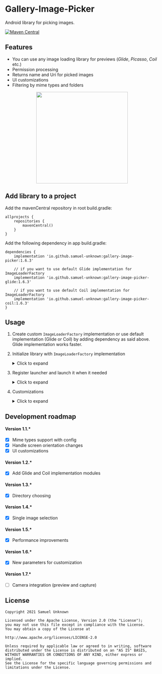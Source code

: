 # Gallery-Image-Picker
Android library for picking images.

[![Maven Central](https://maven-badges.herokuapp.com/maven-central/io.github.samuel-unknown/gallery-image-picker/badge.svg)](https://maven-badges.herokuapp.com/maven-central/io.github.samuel-unknown/gallery-image-picker)

## Features
- You can use any image loading library for previews (*Glide*, *Picasso*, *Coil* etc.)
- Permission processing
- Returns name and Uri for picked images
- UI customizations
- Filtering by mime types and folders

<p align="center">
<img src="/Gallery-Image-Picker.gif?raw=true" width="300px" align="middle">
</p>

## Add library to a project
Add the mavenCentral repository in root build.gradle:
```
allprojects {
    repositories {
        mavenCentral()
    }
}
```
Add the following dependency in app build.gradle:
```
dependencies {
    implementation 'io.github.samuel-unknown:gallery-image-picker:1.6.3'
    
    // if you want to use default Glide implementation for ImageLoaderFactory
    implementation 'io.github.samuel-unknown:gallery-image-picker-glide:1.6.3'
    
    // if you want to use default Coil implementation for ImageLoaderFactory
    implementation 'io.github.samuel-unknown:gallery-image-picker-coil:1.6.3'
}
```

## Usage
1. Create custom `ImageLoaderFactory` implementation or use default implementation (Glide or Coil) by adding dependency as said above. Glide implementation works faster.

2. Initialize library with `ImageLoaderFactory` implementation
    <details>
        <summary>Click to expand</summary>
    
    ```Kotlin
    // MyApplication.kt
    class MyApplication: Application(R.layout.activity_main) {
        override fun onCreate() {
            super.onCreate()
            initGalleryImagePickerLib()
        }

        private fun initGalleryImagePickerLib() {
            GalleryImagePicker.init(ImageLoaderFactoryGlideImpl(appContext = this))
        }
    }
    ```
    
    ```Xml
    <!--AndroidManifest.xml-->
    <application
        android:name=".MyApplication"
        android:icon="@mipmap/ic_launcher"
        android:label="@string/app_name"
        android:roundIcon="@mipmap/ic_launcher_round"
        android:supportsRtl="true">
    </application>
    ```
    </details>

3. Register launcher and launch it when it needed
    <details>
        <summary>Click to expand</summary>
    
    ```Kotlin
    // MyApplication.kt
    class MainActivity : AppCompatActivity(R.layout.activity_main) {
        private val getImagesLauncher = registerForActivityResult(ImagesResultContract()) { result: ImagesResultDto ->
            when (result) {
                is ImagesResultDto.Success -> {
                    result.images.forEach { imageDto ->
                        Log.d(TAG, "imageDto: $imageDto")
                     }
                }
                is ImagesResultDto.Error -> {
                    Log.d(TAG, "error: ${result.message}")
                }
            }
        }

        override fun onCreate(savedInstanceState: Bundle?) {
            super.onCreate(savedInstanceState)

            findViewById<Button>(R.id.open_gallery_button_view).setOnClickListener {
                getImagesLauncher.launch(
                    GalleryConfigurationDto(
                        spacingSizeInPixels = 30,
                        spanCount = 4,
                        openLikeBottomSheet = true,
                        singleSelection = false,
                        peekHeightInPercents = 60
                    )
                )
            }
        }
    
        companion object {
            private val TAG = MainActivity::class.java.simpleName
        }
    }
    ```
    </details>
4. Customizations
    <details>
        <summary>Click to expand</summary>
    
    `class GalleryConfigurationDto` uses for customizations. There are different arguments for that:
    - `@Px val spacingSizeInPixels: Int` - for spacing between cells.
    - `val spanCount: Int` - for setting cells count.
    - `val openLikeBottomSheet: Boolean` - should be gallery opened like BottomSheet or in full-screen mode.
    - `val singleSelection: Boolean` - limits selection to one image.
    - `val peekHeightInPercents: Int` - for setting BottomSheet height.
    - `val mimeTypes: List<String>? = null` - filtering images by mimeTypes.
    - `@StyleRes val themeResId: Int` - for creating a custom theme.
    - `val selectorSizeRatio: Float` - determines the size of selector (ring and counter).
    - `val selectedImageScale: Float` - scale for selected images.
    - `selectionAnimationDurationInMillis: Long` - how fast selection animation plays.

        You can find an example of using here [here](https://github.com/Samuel-Unknown/Gallery-Image-Picker/tree/master/sample)
    </details>
## Development roadmap
#### Version 1.1.*
- [x] Mime types support with config
- [x] Handle screen orientation changes
- [x] UI customizations
#### Version 1.2.*
- [x] Add Glide and Coil implementation modules
#### Version 1.3.*
- [x] Directory choosing
#### Version 1.4.*
- [x] Single image selection
#### Version 1.5.*
- [x] Performance improvements
#### Version 1.6.*
- [x] New parameters for customization
#### Version 1.7.*
- [ ] Camera integration (preview and capture)

## License
```
Copyright 2021 Samuel Unknown

Licensed under the Apache License, Version 2.0 (the "License");
you may not use this file except in compliance with the License.
You may obtain a copy of the License at

http://www.apache.org/licenses/LICENSE-2.0

Unless required by applicable law or agreed to in writing, software
distributed under the License is distributed on an "AS IS" BASIS,
WITHOUT WARRANTIES OR CONDITIONS OF ANY KIND, either express or implied.
See the License for the specific language governing permissions and
limitations under the License.
```
